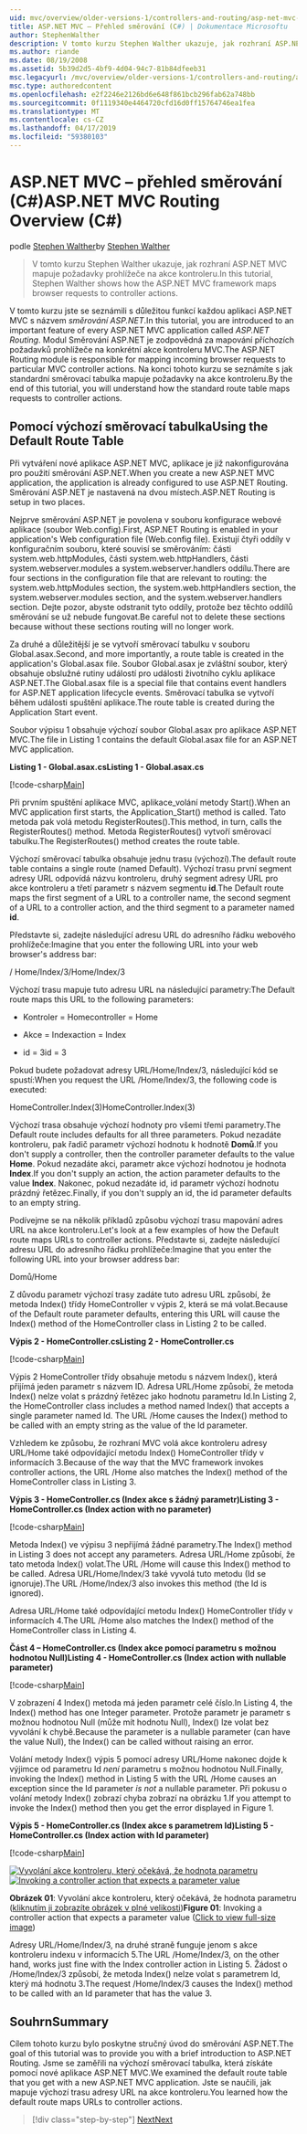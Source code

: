 ```yaml
---
uid: mvc/overview/older-versions-1/controllers-and-routing/asp-net-mvc-routing-overview-cs
title: ASP.NET MVC – Přehled směrování (C#) | Dokumentace Microsoftu
author: StephenWalther
description: V tomto kurzu Stephen Walther ukazuje, jak rozhraní ASP.NET MVC mapuje požadavky prohlížeče na akce kontroleru.
ms.author: riande
ms.date: 08/19/2008
ms.assetid: 5b39d2d5-4bf9-4d04-94c7-81b84dfeeb31
msc.legacyurl: /mvc/overview/older-versions-1/controllers-and-routing/asp-net-mvc-routing-overview-cs
msc.type: authoredcontent
ms.openlocfilehash: e2f2246e2126bd6e648f861bcb296fab62a748bb
ms.sourcegitcommit: 0f1119340e4464720cfd16d0ff15764746ea1fea
ms.translationtype: MT
ms.contentlocale: cs-CZ
ms.lasthandoff: 04/17/2019
ms.locfileid: "59380103"
---
```

# <a name="aspnet-mvc-routing-overview-c"></a><span data-ttu-id="f1f3a-103">ASP.NET MVC – přehled směrování (C#)</span><span class="sxs-lookup"><span data-stu-id="f1f3a-103">ASP.NET MVC Routing Overview (C#)</span></span>

<span data-ttu-id="f1f3a-104">podle [Stephen Walther](https://github.com/StephenWalther)</span><span class="sxs-lookup"><span data-stu-id="f1f3a-104">by [Stephen Walther](https://github.com/StephenWalther)</span></span>

> <span data-ttu-id="f1f3a-105">V tomto kurzu Stephen Walther ukazuje, jak rozhraní ASP.NET MVC mapuje požadavky prohlížeče na akce kontroleru.</span><span class="sxs-lookup"><span data-stu-id="f1f3a-105">In this tutorial, Stephen Walther shows how the ASP.NET MVC framework maps browser requests to controller actions.</span></span>


<span data-ttu-id="f1f3a-106">V tomto kurzu jste se seznámili s důležitou funkcí každou aplikaci ASP.NET MVC s názvem *směrování ASP.NET*.</span><span class="sxs-lookup"><span data-stu-id="f1f3a-106">In this tutorial, you are introduced to an important feature of every ASP.NET MVC application called *ASP.NET Routing*.</span></span> <span data-ttu-id="f1f3a-107">Modul Směrování ASP.NET je zodpovědná za mapování příchozích požadavků prohlížeče na konkrétní akce kontroleru MVC.</span><span class="sxs-lookup"><span data-stu-id="f1f3a-107">The ASP.NET Routing module is responsible for mapping incoming browser requests to particular MVC controller actions.</span></span> <span data-ttu-id="f1f3a-108">Na konci tohoto kurzu se seznámíte s jak standardní směrovací tabulka mapuje požadavky na akce kontroleru.</span><span class="sxs-lookup"><span data-stu-id="f1f3a-108">By the end of this tutorial, you will understand how the standard route table maps requests to controller actions.</span></span>

## <a name="using-the-default-route-table"></a><span data-ttu-id="f1f3a-109">Pomocí výchozí směrovací tabulka</span><span class="sxs-lookup"><span data-stu-id="f1f3a-109">Using the Default Route Table</span></span>

<span data-ttu-id="f1f3a-110">Při vytváření nové aplikace ASP.NET MVC, aplikace je již nakonfigurována pro použití směrování ASP.NET.</span><span class="sxs-lookup"><span data-stu-id="f1f3a-110">When you create a new ASP.NET MVC application, the application is already configured to use ASP.NET Routing.</span></span> <span data-ttu-id="f1f3a-111">Směrování ASP.NET je nastavená na dvou místech.</span><span class="sxs-lookup"><span data-stu-id="f1f3a-111">ASP.NET Routing is setup in two places.</span></span>

<span data-ttu-id="f1f3a-112">Nejprve směrování ASP.NET je povolena v souboru konfigurace webové aplikace (soubor Web.config).</span><span class="sxs-lookup"><span data-stu-id="f1f3a-112">First, ASP.NET Routing is enabled in your application's Web configuration file (Web.config file).</span></span> <span data-ttu-id="f1f3a-113">Existují čtyři oddíly v konfiguračním souboru, které souvisí se směrováním: části system.web.httpModules, části system.web.httpHandlers, části system.webserver.modules a system.webserver.handlers oddílu.</span><span class="sxs-lookup"><span data-stu-id="f1f3a-113">There are four sections in the configuration file that are relevant to routing: the system.web.httpModules section, the system.web.httpHandlers section, the system.webserver.modules section, and the system.webserver.handlers section.</span></span> <span data-ttu-id="f1f3a-114">Dejte pozor, abyste odstranit tyto oddíly, protože bez těchto oddílů směrování se už nebude fungovat.</span><span class="sxs-lookup"><span data-stu-id="f1f3a-114">Be careful not to delete these sections because without these sections routing will no longer work.</span></span>

<span data-ttu-id="f1f3a-115">Za druhé a důležitější je se vytvoří směrovací tabulku v souboru Global.asax.</span><span class="sxs-lookup"><span data-stu-id="f1f3a-115">Second, and more importantly, a route table is created in the application's Global.asax file.</span></span> <span data-ttu-id="f1f3a-116">Soubor Global.asax je zvláštní soubor, který obsahuje obslužné rutiny událostí pro události životního cyklu aplikace ASP.NET.</span><span class="sxs-lookup"><span data-stu-id="f1f3a-116">The Global.asax file is a special file that contains event handlers for ASP.NET application lifecycle events.</span></span> <span data-ttu-id="f1f3a-117">Směrovací tabulka se vytvoří během události spuštění aplikace.</span><span class="sxs-lookup"><span data-stu-id="f1f3a-117">The route table is created during the Application Start event.</span></span>

<span data-ttu-id="f1f3a-118">Soubor výpisu 1 obsahuje výchozí soubor Global.asax pro aplikace ASP.NET MVC.</span><span class="sxs-lookup"><span data-stu-id="f1f3a-118">The file in Listing 1 contains the default Global.asax file for an ASP.NET MVC application.</span></span>

<span data-ttu-id="f1f3a-119">**Listing 1 - Global.asax.cs**</span><span class="sxs-lookup"><span data-stu-id="f1f3a-119">**Listing 1 - Global.asax.cs**</span></span>

[!code-csharp[Main](asp-net-mvc-routing-overview-cs/samples/sample1.cs)]

<span data-ttu-id="f1f3a-120">Při prvním spuštění aplikace MVC, aplikace\_volání metody Start().</span><span class="sxs-lookup"><span data-stu-id="f1f3a-120">When an MVC application first starts, the Application\_Start() method is called.</span></span> <span data-ttu-id="f1f3a-121">Tato metoda pak volá metodu RegisterRoutes().</span><span class="sxs-lookup"><span data-stu-id="f1f3a-121">This method, in turn, calls the RegisterRoutes() method.</span></span> <span data-ttu-id="f1f3a-122">Metoda RegisterRoutes() vytvoří směrovací tabulku.</span><span class="sxs-lookup"><span data-stu-id="f1f3a-122">The RegisterRoutes() method creates the route table.</span></span>

<span data-ttu-id="f1f3a-123">Výchozí směrovací tabulka obsahuje jednu trasu (výchozí).</span><span class="sxs-lookup"><span data-stu-id="f1f3a-123">The default route table contains a single route (named Default).</span></span> <span data-ttu-id="f1f3a-124">Výchozí trasu první segment adresy URL odpovídá názvu kontroleru, druhý segment adresy URL pro akce kontroleru a třetí parametr s názvem segmentu **id**.</span><span class="sxs-lookup"><span data-stu-id="f1f3a-124">The Default route maps the first segment of a URL to a controller name, the second segment of a URL to a controller action, and the third segment to a parameter named **id**.</span></span>

<span data-ttu-id="f1f3a-125">Představte si, zadejte následující adresu URL do adresního řádku webového prohlížeče:</span><span class="sxs-lookup"><span data-stu-id="f1f3a-125">Imagine that you enter the following URL into your web browser's address bar:</span></span>

<span data-ttu-id="f1f3a-126">/ Home/Index/3</span><span class="sxs-lookup"><span data-stu-id="f1f3a-126">/Home/Index/3</span></span>

<span data-ttu-id="f1f3a-127">Výchozí trasu mapuje tuto adresu URL na následující parametry:</span><span class="sxs-lookup"><span data-stu-id="f1f3a-127">The Default route maps this URL to the following parameters:</span></span>

- <span data-ttu-id="f1f3a-128">Kontroler = Home</span><span class="sxs-lookup"><span data-stu-id="f1f3a-128">controller = Home</span></span>

- <span data-ttu-id="f1f3a-129">Akce = Index</span><span class="sxs-lookup"><span data-stu-id="f1f3a-129">action = Index</span></span>

- <span data-ttu-id="f1f3a-130">id = 3</span><span class="sxs-lookup"><span data-stu-id="f1f3a-130">id = 3</span></span>

<span data-ttu-id="f1f3a-131">Pokud budete požadovat adresy URL/Home/Index/3, následující kód se spustí:</span><span class="sxs-lookup"><span data-stu-id="f1f3a-131">When you request the URL /Home/Index/3, the following code is executed:</span></span>

<span data-ttu-id="f1f3a-132">HomeController.Index(3)</span><span class="sxs-lookup"><span data-stu-id="f1f3a-132">HomeController.Index(3)</span></span>

<span data-ttu-id="f1f3a-133">Výchozí trasa obsahuje výchozí hodnoty pro všemi třemi parametry.</span><span class="sxs-lookup"><span data-stu-id="f1f3a-133">The Default route includes defaults for all three parameters.</span></span> <span data-ttu-id="f1f3a-134">Pokud nezadáte kontroleru, pak řadič parametr výchozí hodnotu k hodnotě **Domů**.</span><span class="sxs-lookup"><span data-stu-id="f1f3a-134">If you don't supply a controller, then the controller parameter defaults to the value **Home**.</span></span> <span data-ttu-id="f1f3a-135">Pokud nezadáte akci, parametr akce výchozí hodnotou je hodnota **Index**.</span><span class="sxs-lookup"><span data-stu-id="f1f3a-135">If you don't supply an action, the action parameter defaults to the value **Index**.</span></span> <span data-ttu-id="f1f3a-136">Nakonec, pokud nezadáte id, id parametr výchozí hodnotu prázdný řetězec.</span><span class="sxs-lookup"><span data-stu-id="f1f3a-136">Finally, if you don't supply an id, the id parameter defaults to an empty string.</span></span>

<span data-ttu-id="f1f3a-137">Podívejme se na několik příkladů způsobu výchozí trasu mapování adres URL na akce kontroleru.</span><span class="sxs-lookup"><span data-stu-id="f1f3a-137">Let's look at a few examples of how the Default route maps URLs to controller actions.</span></span> <span data-ttu-id="f1f3a-138">Představte si, zadejte následující adresu URL do adresního řádku prohlížeče:</span><span class="sxs-lookup"><span data-stu-id="f1f3a-138">Imagine that you enter the following URL into your browser address bar:</span></span>

<span data-ttu-id="f1f3a-139">Domů</span><span class="sxs-lookup"><span data-stu-id="f1f3a-139">/Home</span></span>

<span data-ttu-id="f1f3a-140">Z důvodu parametr výchozí trasy zadáte tuto adresu URL způsobí, že metoda Index() třídy HomeController v výpis 2, která se má volat.</span><span class="sxs-lookup"><span data-stu-id="f1f3a-140">Because of the Default route parameter defaults, entering this URL will cause the Index() method of the HomeController class in Listing 2 to be called.</span></span>

<span data-ttu-id="f1f3a-141">**Výpis 2 - HomeController.cs**</span><span class="sxs-lookup"><span data-stu-id="f1f3a-141">**Listing 2 - HomeController.cs**</span></span>

[!code-csharp[Main](asp-net-mvc-routing-overview-cs/samples/sample2.cs)]

<span data-ttu-id="f1f3a-142">Výpis 2 HomeController třídy obsahuje metodu s názvem Index(), která přijímá jeden parametr s názvem ID. Adresa URL/Home způsobí, že metoda Index() nelze volat s prázdný řetězec jako hodnotu parametru Id.</span><span class="sxs-lookup"><span data-stu-id="f1f3a-142">In Listing 2, the HomeController class includes a method named Index() that accepts a single parameter named Id. The URL /Home causes the Index() method to be called with an empty string as the value of the Id parameter.</span></span>

<span data-ttu-id="f1f3a-143">Vzhledem ke způsobu, že rozhraní MVC volá akce kontroleru adresy URL/Home také odpovídající metodu Index() HomeController třídy v informacích 3.</span><span class="sxs-lookup"><span data-stu-id="f1f3a-143">Because of the way that the MVC framework invokes controller actions, the URL /Home also matches the Index() method of the HomeController class in Listing 3.</span></span>

<span data-ttu-id="f1f3a-144">**Výpis 3 - HomeController.cs (Index akce s žádný parametr)**</span><span class="sxs-lookup"><span data-stu-id="f1f3a-144">**Listing 3 - HomeController.cs (Index action with no parameter)**</span></span>

[!code-csharp[Main](asp-net-mvc-routing-overview-cs/samples/sample3.cs)]

<span data-ttu-id="f1f3a-145">Metoda Index() ve výpisu 3 nepřijímá žádné parametry.</span><span class="sxs-lookup"><span data-stu-id="f1f3a-145">The Index() method in Listing 3 does not accept any parameters.</span></span> <span data-ttu-id="f1f3a-146">Adresa URL/Home způsobí, že tato metoda Index() volat.</span><span class="sxs-lookup"><span data-stu-id="f1f3a-146">The URL /Home will cause this Index() method to be called.</span></span> <span data-ttu-id="f1f3a-147">Adresa URL/Home/Index/3 také vyvolá tuto metodu (Id se ignoruje).</span><span class="sxs-lookup"><span data-stu-id="f1f3a-147">The URL /Home/Index/3 also invokes this method (the Id is ignored).</span></span>

<span data-ttu-id="f1f3a-148">Adresa URL/Home také odpovídající metodu Index() HomeController třídy v informacích 4.</span><span class="sxs-lookup"><span data-stu-id="f1f3a-148">The URL /Home also matches the Index() method of the HomeController class in Listing 4.</span></span>

<span data-ttu-id="f1f3a-149">**Část 4 – HomeController.cs (Index akce pomocí parametru s možnou hodnotou Null)**</span><span class="sxs-lookup"><span data-stu-id="f1f3a-149">**Listing 4 - HomeController.cs (Index action with nullable parameter)**</span></span>

[!code-csharp[Main](asp-net-mvc-routing-overview-cs/samples/sample4.cs)]

<span data-ttu-id="f1f3a-150">V zobrazení 4 Index() metoda má jeden parametr celé číslo.</span><span class="sxs-lookup"><span data-stu-id="f1f3a-150">In Listing 4, the Index() method has one Integer parameter.</span></span> <span data-ttu-id="f1f3a-151">Protože parametr je parametr s možnou hodnotou Null (může mít hodnotu Null), Index() lze volat bez vyvolání k chybě.</span><span class="sxs-lookup"><span data-stu-id="f1f3a-151">Because the parameter is a nullable parameter (can have the value Null), the Index() can be called without raising an error.</span></span>

<span data-ttu-id="f1f3a-152">Volání metody Index() výpis 5 pomocí adresy URL/Home nakonec dojde k výjimce od parametru Id *není* parametru s možnou hodnotou Null.</span><span class="sxs-lookup"><span data-stu-id="f1f3a-152">Finally, invoking the Index() method in Listing 5 with the URL /Home causes an exception since the Id parameter *is not* a nullable parameter.</span></span> <span data-ttu-id="f1f3a-153">Při pokusu o volání metody Index() zobrazí chyba zobrazí na obrázku 1.</span><span class="sxs-lookup"><span data-stu-id="f1f3a-153">If you attempt to invoke the Index() method then you get the error displayed in Figure 1.</span></span>

<span data-ttu-id="f1f3a-154">**Výpis 5 - HomeController.cs (Index akce s parametrem Id)**</span><span class="sxs-lookup"><span data-stu-id="f1f3a-154">**Listing 5 - HomeController.cs (Index action with Id parameter)**</span></span>

[!code-csharp[Main](asp-net-mvc-routing-overview-cs/samples/sample5.cs)]


<span data-ttu-id="f1f3a-155">[![Vyvolání akce kontroleru, který očekává, že hodnota parametru](asp-net-mvc-routing-overview-cs/_static/image1.jpg)](asp-net-mvc-routing-overview-cs/_static/image1.png)</span><span class="sxs-lookup"><span data-stu-id="f1f3a-155">[![Invoking a controller action that expects a parameter value](asp-net-mvc-routing-overview-cs/_static/image1.jpg)](asp-net-mvc-routing-overview-cs/_static/image1.png)</span></span>

<span data-ttu-id="f1f3a-156">**Obrázek 01**: Vyvolání akce kontroleru, který očekává, že hodnota parametru ([kliknutím ji zobrazíte obrázek v plné velikosti](asp-net-mvc-routing-overview-cs/_static/image2.png))</span><span class="sxs-lookup"><span data-stu-id="f1f3a-156">**Figure 01**: Invoking a controller action that expects a parameter value ([Click to view full-size image](asp-net-mvc-routing-overview-cs/_static/image2.png))</span></span>


<span data-ttu-id="f1f3a-157">Adresy URL/Home/Index/3, na druhé straně funguje jenom s akce kontroleru indexu v informacích 5.</span><span class="sxs-lookup"><span data-stu-id="f1f3a-157">The URL /Home/Index/3, on the other hand, works just fine with the Index controller action in Listing 5.</span></span> <span data-ttu-id="f1f3a-158">Žádost o /Home/Index/3 způsobí, že metoda Index() nelze volat s parametrem Id, který má hodnotu 3.</span><span class="sxs-lookup"><span data-stu-id="f1f3a-158">The request /Home/Index/3 causes the Index() method to be called with an Id parameter that has the value 3.</span></span>

## <a name="summary"></a><span data-ttu-id="f1f3a-159">Souhrn</span><span class="sxs-lookup"><span data-stu-id="f1f3a-159">Summary</span></span>

<span data-ttu-id="f1f3a-160">Cílem tohoto kurzu bylo poskytne stručný úvod do směrování ASP.NET.</span><span class="sxs-lookup"><span data-stu-id="f1f3a-160">The goal of this tutorial was to provide you with a brief introduction to ASP.NET Routing.</span></span> <span data-ttu-id="f1f3a-161">Jsme se zaměřili na výchozí směrovací tabulka, která získáte pomocí nové aplikace ASP.NET MVC.</span><span class="sxs-lookup"><span data-stu-id="f1f3a-161">We examined the default route table that you get with a new ASP.NET MVC application.</span></span> <span data-ttu-id="f1f3a-162">Jste se naučili, jak mapuje výchozí trasu adresy URL na akce kontroleru.</span><span class="sxs-lookup"><span data-stu-id="f1f3a-162">You learned how the default route maps URLs to controller actions.</span></span>

> [!div class="step-by-step"]
> [<span data-ttu-id="f1f3a-163">Next</span><span class="sxs-lookup"><span data-stu-id="f1f3a-163">Next</span></span>](understanding-action-filters-cs.md)
